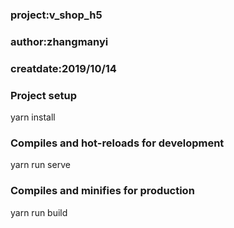 ### project:v_shop_h5

### author:zhangmanyi

### creatdate:2019/10/14

### Project setup

yarn install

### Compiles and hot-reloads for development

yarn run serve

### Compiles and minifies for production

yarn run build
